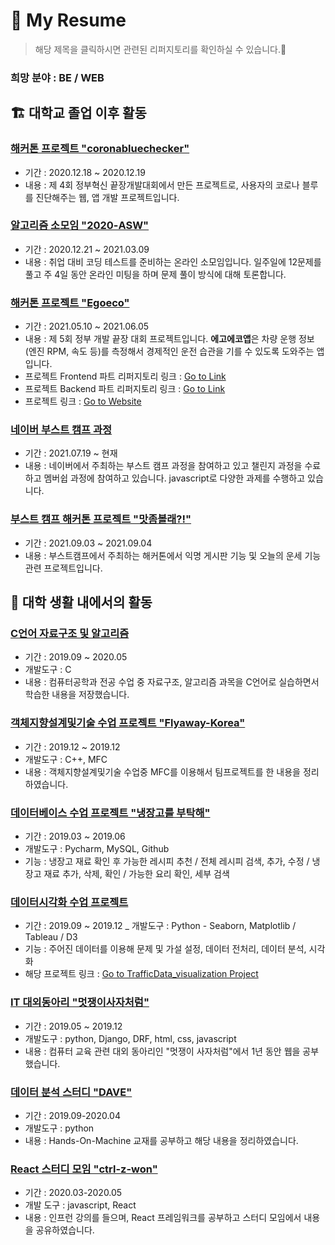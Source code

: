 # 📃 My Resume

> 해당 제목을 클릭하시면 관련된 리퍼지토리를 확인하실 수 있습니다.🙏

### 희망 분야 : BE / WEB

## 🏗 대학교 졸업 이후 활동

### [해커톤 프로젝트 "coronabluechecker"](https://github.com/blogSoul/coronabluechecker)

- 기간 : 2020.12.18 ~ 2020.12.19
- 내용 : 제 4회 정부혁신 끝장개발대회에서 만든 프로젝트로, 사용자의 코로나 블루를 진단해주는 웹, 앱 개발 프로젝트입니다.

### [알고리즘 소모임 "2020-ASW"](https://github.com/2020-ASW/minwook_soul)

- 기간 : 2020.12.21 ~ 2021.03.09
- 내용 : 취업 대비 코딩 테스트를 준비하는 온라인 소모임입니다. 일주일에 12문제를 풀고 주 4일 동안 온라인 미팅을 하며 문제 풀이 방식에 대해 토론합니다.

### [해커톤 프로젝트 "Egoeco"](https://github.com/EgoEco)

- 기간 : 2021.05.10 ~ 2021.06.05
- 내용 : 제 5회 정부 개발 끝장 대회 프로젝트입니다. **에고에코앱**은 차량 운행 정보(엔진 RPM, 속도 등)를 측정해서 경제적인 운전 습관을 기를 수 있도록 도와주는 앱입니다.
- 프로젝트 Frontend 파트 리퍼지토리 링크 : [Go to Link](https://github.com/EgoEco/egoeco-web)
- 프로젝트 Backend 파트 리퍼지토리 링크 : [Go to Link](https://github.com/EgoEco/egoeco-server)
- 프로젝트 링크 : [Go to Website](https://egoeco.netlify.app/)

### [네이버 부스트 캠프 과정 ](https://github.com/boostcampwm-2021)

- 기간 : 2021.07.19 ~ 현재 
- 내용 : 네이버에서 주최하는 부스트 캠프 과정을 참여하고 있고 챌린지 과정을 수료하고 멤버쉽 과정에 참여하고 있습니다. javascript로 다양한 과제를 수행하고 있습니다.

### [부스트 캠프 해커톤 프로젝트 "맛좀볼래?!"](https://github.com/boostcampwm-2021/bookathon_E)

- 기간 : 2021.09.03 ~ 2021.09.04
- 내용 : 부스트캠프에서 주최하는 해커톤에서 익명 게시판 기능 및 오늘의 운세 기능 관련 프로젝트입니다.

## 🏫 대학 생활 내에서의 활동

### [C언어 자료구조 및 알고리즘](https://github.com/blogSoul/C_summary)

- 기간 : 2019.09 ~ 2020.05
- 개발도구 : C
- 내용 : 컴퓨터공학과 전공 수업 중 자료구조, 알고리즘 과목을 C언어로 실습하면서 학습한 내용을 저장했습니다.

### [객체지향설계및기술 수업 프로젝트 "Flyaway-Korea"](https://github.com/JAKEkr/Flyaway-Korea)

- 기간 : 2019.12 ~ 2019.12
- 개발도구 : C++, MFC
- 내용 : 객체지향설계및기술 수업중 MFC를 이용해서 팀프로젝트를 한 내용을 정리하였습니다. 

### [데이터베이스 수업 프로젝트 "냉장고를 부탁해"](https://github.com/blogSoul/Python_summary)

- 기간 : 2019.03 ~ 2019.06
- 개발도구 : Pycharm, MySQL, Github
- 기능 : 냉장고 재료 확인 후 가능한 레시피 추천 / 전체 레시피 검색, 추가, 수정 / 냉장고 재료 추가, 삭제, 확인 / 가능한 요리 확인, 세부 검색

### [데이터시각화 수업 프로젝트](https://github.com/blogSoul/TrafficData_visualization)

- 기간 : 2019.09 ~ 2019.12
_ 개발도구 : Python - Seaborn, Matplotlib / Tableau / D3
- 기능 : 주어진 데이터를 이용해 문제 및 가설 설정, 데이터 전처리, 데이터 분석, 시각화
- 해당 프로젝트 링크 : [Go to TrafficData_visualization Project](https://adoring-hopper-1c6a37.netlify.app/)

### [IT 대외동아리 "멋쟁이사자처럼"](https://github.com/blogSoul/likelion_summary)

- 기간 : 2019.05 ~ 2019.12
- 개발도구 : python, Django, DRF, html, css, javascript
- 내용 : 컴퓨터 교육 관련 대외 동아리인 "멋쟁이 사자처럼"에서 1년 동안 웹을 공부했습니다.

### [데이터 분석 스터디 "DAVE"](https://github.com/DAVE-sejong/Hands-On-Machine)

- 기간 : 2019.09-2020.04
- 개발도구 : python
- 내용 : Hands-On-Machine 교재를 공부하고 해당 내용을 정리하였습니다.

### [React 스터디 모임 "ctrl-z-won"](https://github.com/ctrl-z-won/SoulMinWook)

- 기간 : 2020.03-2020.05
- 개발 도구 : javascript, React
- 내용 : 인프런 강의를 들으며, React 프레임워크를 공부하고 스터디 모임에서 내용을 공유하였습니다.
